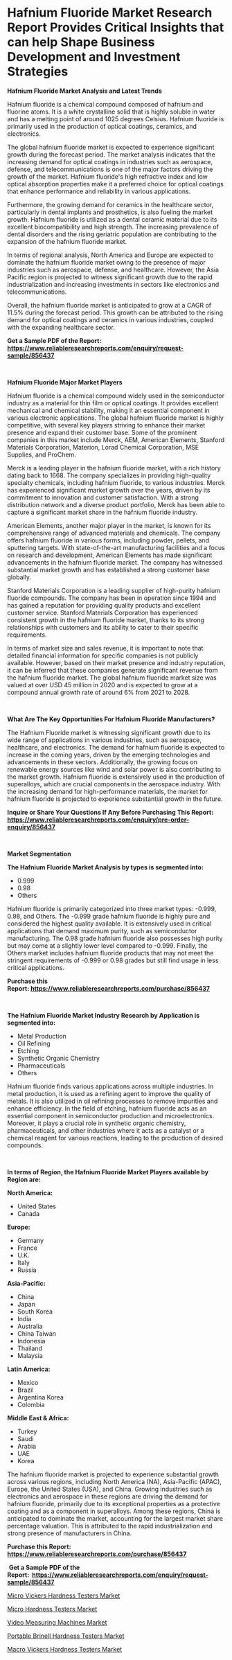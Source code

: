 <p><h1>Hafnium Fluoride Market Research Report Provides Critical Insights that can help Shape Business Development and Investment Strategies</h1></p><p><strong>Hafnium Fluoride Market Analysis and Latest Trends</strong></p>
<p><p>Hafnium fluoride is a chemical compound composed of hafnium and fluorine atoms. It is a white crystalline solid that is highly soluble in water and has a melting point of around 1025 degrees Celsius. Hafnium fluoride is primarily used in the production of optical coatings, ceramics, and electronics.</p><p>The global hafnium fluoride market is expected to experience significant growth during the forecast period. The market analysis indicates that the increasing demand for optical coatings in industries such as aerospace, defense, and telecommunications is one of the major factors driving the growth of the market. Hafnium fluoride's high refractive index and low optical absorption properties make it a preferred choice for optical coatings that enhance performance and reliability in various applications.</p><p>Furthermore, the growing demand for ceramics in the healthcare sector, particularly in dental implants and prosthetics, is also fueling the market growth. Hafnium fluoride is utilized as a dental ceramic material due to its excellent biocompatibility and high strength. The increasing prevalence of dental disorders and the rising geriatric population are contributing to the expansion of the hafnium fluoride market.</p><p>In terms of regional analysis, North America and Europe are expected to dominate the hafnium fluoride market owing to the presence of major industries such as aerospace, defense, and healthcare. However, the Asia Pacific region is projected to witness significant growth due to the rapid industrialization and increasing investments in sectors like electronics and telecommunications.</p><p>Overall, the hafnium fluoride market is anticipated to grow at a CAGR of 11.5% during the forecast period. This growth can be attributed to the rising demand for optical coatings and ceramics in various industries, coupled with the expanding healthcare sector.</p></p>
<p><strong>Get a Sample PDF of the Report:&nbsp; <a href="https://www.reliableresearchreports.com/enquiry/request-sample/856437">https://www.reliableresearchreports.com/enquiry/request-sample/856437</a></strong></p>
<p>&nbsp;</p>
<p><strong>Hafnium Fluoride Major Market Players</strong></p>
<p><p>Hafnium fluoride is a chemical compound widely used in the semiconductor industry as a material for thin film or optical coatings. It provides excellent mechanical and chemical stability, making it an essential component in various electronic applications. The global hafnium fluoride market is highly competitive, with several key players striving to enhance their market presence and expand their customer base. Some of the prominent companies in this market include Merck, AEM, American Elements, Stanford Materials Corporation, Materion, Lorad Chemical Corporation, MSE Supplies, and ProChem.</p><p>Merck is a leading player in the hafnium fluoride market, with a rich history dating back to 1668. The company specializes in providing high-quality specialty chemicals, including hafnium fluoride, to various industries. Merck has experienced significant market growth over the years, driven by its commitment to innovation and customer satisfaction. With a strong distribution network and a diverse product portfolio, Merck has been able to capture a significant market share in the hafnium fluoride industry.</p><p>American Elements, another major player in the market, is known for its comprehensive range of advanced materials and chemicals. The company offers hafnium fluoride in various forms, including powder, pellets, and sputtering targets. With state-of-the-art manufacturing facilities and a focus on research and development, American Elements has made significant advancements in the hafnium fluoride market. The company has witnessed substantial market growth and has established a strong customer base globally.</p><p>Stanford Materials Corporation is a leading supplier of high-purity hafnium fluoride compounds. The company has been in operation since 1994 and has gained a reputation for providing quality products and excellent customer service. Stanford Materials Corporation has experienced consistent growth in the hafnium fluoride market, thanks to its strong relationships with customers and its ability to cater to their specific requirements.</p><p>In terms of market size and sales revenue, it is important to note that detailed financial information for specific companies is not publicly available. However, based on their market presence and industry reputation, it can be inferred that these companies generate significant revenue from the hafnium fluoride market. The global hafnium fluoride market size was valued at over USD 45 million in 2020 and is expected to grow at a compound annual growth rate of around 6% from 2021 to 2028.</p></p>
<p>&nbsp;</p>
<p><strong>What Are The Key Opportunities For Hafnium Fluoride Manufacturers?</strong></p>
<p><p>The Hafnium Fluoride market is witnessing significant growth due to its wide range of applications in various industries, such as aerospace, healthcare, and electronics. The demand for hafnium fluoride is expected to increase in the coming years, driven by the emerging technologies and advancements in these sectors. Additionally, the growing focus on renewable energy sources like wind and solar power is also contributing to the market growth. Hafnium fluoride is extensively used in the production of superalloys, which are crucial components in the aerospace industry. With the increasing demand for high-performance materials, the market for hafnium fluoride is projected to experience substantial growth in the future.</p></p>
<p><strong>Inquire or Share Your Questions If Any Before Purchasing This Report: <a href="https://www.reliableresearchreports.com/enquiry/pre-order-enquiry/856437">https://www.reliableresearchreports.com/enquiry/pre-order-enquiry/856437</a></strong></p>
<p>&nbsp;</p>
<p><strong>Market Segmentation</strong></p>
<p><strong>The Hafnium Fluoride Market Analysis by types is segmented into:</strong></p>
<p><ul><li>0.999</li><li>0.98</li><li>Others</li></ul></p>
<p><p>Hafnium fluoride is primarily categorized into three market types: -0.999, 0.98, and Others. The -0.999 grade hafnium fluoride is highly pure and considered the highest quality available. It is extensively used in critical applications that demand maximum purity, such as semiconductor manufacturing. The 0.98 grade hafnium fluoride also possesses high purity but may come at a slightly lower level compared to -0.999. Finally, the Others market includes hafnium fluoride products that may not meet the stringent requirements of -0.999 or 0.98 grades but still find usage in less critical applications.</p></p>
<p><strong>Purchase this Report:&nbsp;<a href="https://www.reliableresearchreports.com/purchase/856437">https://www.reliableresearchreports.com/purchase/856437</a></strong></p>
<p>&nbsp;</p>
<p><strong>The Hafnium Fluoride Market Industry Research by Application is segmented into:</strong></p>
<p><ul><li>Metal Production</li><li>Oil Refining</li><li>Etching</li><li>Synthetic Organic Chemistry</li><li>Pharmaceuticals</li><li>Others</li></ul></p>
<p><p>Hafnium fluoride finds various applications across multiple industries. In metal production, it is used as a refining agent to improve the quality of metals. It is also utilized in oil refining processes to remove impurities and enhance efficiency. In the field of etching, hafnium fluoride acts as an essential component in semiconductor production and microelectronics. Moreover, it plays a crucial role in synthetic organic chemistry, pharmaceuticals, and other industries where it acts as a catalyst or a chemical reagent for various reactions, leading to the production of desired compounds.</p></p>
<p>&nbsp;</p>
<p><strong>In terms of Region, the Hafnium Fluoride Market Players available by Region are:</strong></p>
<p>
    <p> <strong> North America: </strong>
        <ul>
            <li>United States</li>
            <li>Canada</li>
        </ul>
        </p> 
    <p> <strong> Europe: </strong>
        <ul>
            <li>Germany</li>
            <li>France</li>
            <li>U.K.</li>
            <li>Italy</li>
            <li>Russia</li>
        </ul>
        </p> 
    <p> <strong> Asia-Pacific: </strong>
        <ul>
            <li>China</li>
            <li>Japan</li>
            <li>South Korea</li>
            <li>India</li>
            <li>Australia</li>
            <li>China Taiwan</li>
            <li>Indonesia</li>
            <li>Thailand</li>
            <li>Malaysia</li>
        </ul>
        </p> 
    <p> <strong> Latin America: </strong>
        <ul>
            <li>Mexico</li>
            <li>Brazil</li>
            <li>Argentina Korea</li>
            <li>Colombia</li>
        </ul>
        </p> 
    <p> <strong> Middle East & Africa: </strong>
        <ul>
            <li>Turkey</li>
            <li>Saudi</li>
            <li>Arabia</li>
            <li>UAE</li>
            <li>Korea</li>
        </ul>
    </p>
    </p>
<p><p>The hafnium fluoride market is projected to experience substantial growth across various regions, including North America (NA), Asia-Pacific (APAC), Europe, the United States (USA), and China. Growing industries such as electronics and aerospace in these regions are driving the demand for hafnium fluoride, primarily due to its exceptional properties as a protective coating and as a component in superalloys. Among these regions, China is anticipated to dominate the market, accounting for the largest market share percentage valuation. This is attributed to the rapid industrialization and strong presence of manufacturers in China.</p></p>
<p><strong>Purchase this Report: <a href="https://www.reliableresearchreports.com/purchase/856437">https://www.reliableresearchreports.com/purchase/856437</a></strong></p>
<p>&nbsp;<strong>Get a Sample PDF of the Report:&nbsp;&nbsp;<a href="https://www.reliableresearchreports.com/enquiry/request-sample/856437">https://www.reliableresearchreports.com/enquiry/request-sample/856437</a></strong></p>
<p><strong></strong></p>
<p><p><a href="https://medium.com/@efrainhaley/micro-vickers-hardness-testers-market-size-and-market-trends-complete-industry-overview-2023-to-76d59d9584df">Micro Vickers Hardness Testers Market</a></p><p><a href="https://medium.com/@dannyharber1978/micro-hardness-testers-market-size-cagr-trends-2024-2030-d71ca3506837">Micro Hardness Testers Market</a></p><p><a href="https://medium.com/@ewellklocko/video-measuring-machines-market-trends-and-market-analysis-forecasted-for-period-2023-2030-a2f9847602a5">Video Measuring Machines Market</a></p><p><a href="https://medium.com/@torreyjones2023/decoding-portable-brinell-hardness-testers-market-metrics-market-share-trends-and-growth-0c01d7463770">Portable Brinell Hardness Testers Market</a></p><p><a href="https://medium.com/@cleogerhold/macro-vickers-hardness-testers-market-trends-forecast-and-competitive-analysis-to-2030-4951975f0550">Macro Vickers Hardness Testers Market</a></p></p>